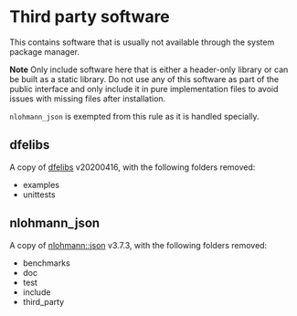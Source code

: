 # Third party software

This contains software that is usually not available through the system
package manager.

**Note** Only include software here that is either a header-only library or
can be built as a static library. Do not use any of this software as part of
the public interface and only include it in pure implementation files to avoid
issues with missing files after installation.

`nlohmann_json` is exempted from this rule as it is handled specially.

## dfelibs

A copy of [dfelibs](https://github.com/msmk0/dfelibs) v20200416, with the
following folders removed:

- examples
- unittests

## nlohmann_json

A copy of [nlohmann::json](https://github.com/nlohmann/json) v3.7.3, with the
following folders removed:

- benchmarks
- doc
- test
- include
- third_party
